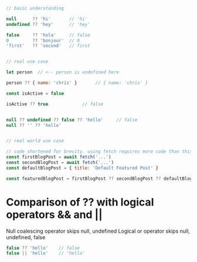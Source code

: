 

```js

// basic understanding

null      ?? 'hi'       // 'hi'
undefined ?? 'hey'      // 'hey'

false     ?? 'hola'     // false
0         ?? 'bonjour'  // 0
'first'   ?? 'second'   // first


// real use case

let person  // <-- person is undefined here

person ?? { name: 'chris' }       // { name: 'chris' }

const isActive = false

isActive ?? true             // false


null ?? undefined ?? false ?? 'hello'     // false
null ?? '' ?? 'hello'


// real world use case

// code shortened for brevity. using fetch requires more code than this
const firstBlogPost = await fetch('...')
const secondBlogPost = await fetch('...')
const defaultBlogPost = { title: 'Default Featured Post' }

const featuredBlogPost = firstBlogPost ?? secondBlogPost ?? defaultBlogPost


```


# Comparison of ?? with logical operators && and ||

Null coalescing operator skips null, undefined
Logical or operator skips null, undefined, false


```js
false ?? 'hello'    // false
false || 'hello'    // 'hello'

```